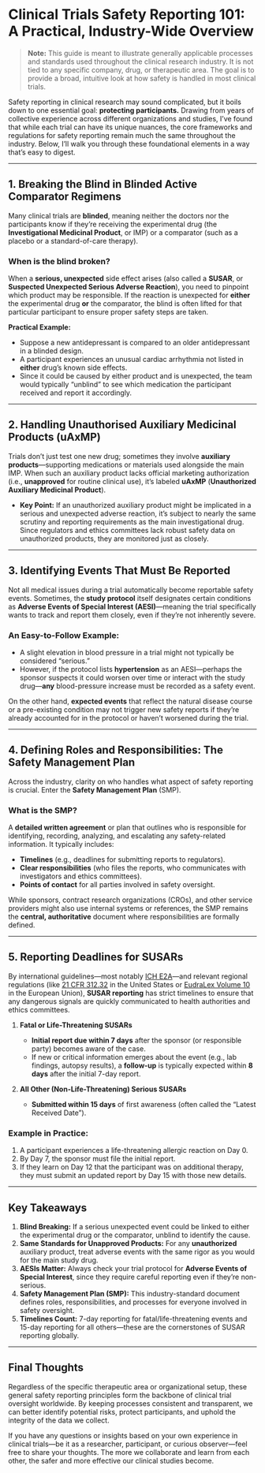 # Clinical Trials Safety Reporting 101: A Practical, Industry-Wide Overview

> **Note:** This guide is meant to illustrate generally applicable processes and standards used throughout the clinical research industry. It is not tied to any specific company, drug, or therapeutic area. The goal is to provide a broad, intuitive look at how safety is handled in most clinical trials.

Safety reporting in clinical research may sound complicated, but it boils down to one essential goal: **protecting participants.** Drawing from years of collective experience across different organizations and studies, I’ve found that while each trial can have its unique nuances, the core frameworks and regulations for safety reporting remain much the same throughout the industry. Below, I’ll walk you through these foundational elements in a way that’s easy to digest.

---

## 1. Breaking the Blind in Blinded Active Comparator Regimens

Many clinical trials are **blinded**, meaning neither the doctors nor the participants know if they’re receiving the experimental drug (the **Investigational Medicinal Product**, or IMP) or a comparator (such as a placebo or a standard-of-care therapy).

### When is the blind broken?
When a **serious, unexpected** side effect arises (also called a **SUSAR**, or **Suspected Unexpected Serious Adverse Reaction**), you need to pinpoint which product may be responsible. If the reaction is unexpected for **either** the experimental drug **or** the comparator, the blind is often lifted for that particular participant to ensure proper safety steps are taken.

**Practical Example:**
- Suppose a new antidepressant is compared to an older antidepressant in a blinded design.
- A participant experiences an unusual cardiac arrhythmia not listed in **either** drug’s known side effects.
- Since it could be caused by either product and is unexpected, the team would typically “unblind” to see which medication the participant received and report it accordingly.

---

## 2. Handling Unauthorised Auxiliary Medicinal Products (uAxMP)

Trials don’t just test one new drug; sometimes they involve **auxiliary products**—supporting medications or materials used alongside the main IMP. When such an auxiliary product lacks official marketing authorization (i.e., **unapproved** for routine clinical use), it’s labeled **uAxMP** (**Unauthorized Auxiliary Medicinal Product**).

- **Key Point:** If an unauthorized auxiliary product might be implicated in a serious and unexpected adverse reaction, it’s subject to nearly the same scrutiny and reporting requirements as the main investigational drug. Since regulators and ethics committees lack robust safety data on unauthorized products, they are monitored just as closely.

---

## 3. Identifying Events That Must Be Reported

Not all medical issues during a trial automatically become reportable safety events. Sometimes, the **study protocol** itself designates certain conditions as **Adverse Events of Special Interest (AESI)**—meaning the trial specifically wants to track and report them closely, even if they’re not inherently severe.

### An Easy-to-Follow Example:
- A slight elevation in blood pressure in a trial might not typically be considered “serious.”  
- However, if the protocol lists **hypertension** as an AESI—perhaps the sponsor suspects it could worsen over time or interact with the study drug—**any** blood-pressure increase must be recorded as a safety event.

On the other hand, **expected events** that reflect the natural disease course or a pre-existing condition may not trigger new safety reports if they’re already accounted for in the protocol or haven’t worsened during the trial.

---

## 4. Defining Roles and Responsibilities: The Safety Management Plan

Across the industry, clarity on who handles what aspect of safety reporting is crucial. Enter the **Safety Management Plan** (SMP).

### What is the SMP?
A **detailed written agreement** or plan that outlines who is responsible for identifying, recording, analyzing, and escalating any safety-related information. It typically includes:

- **Timelines** (e.g., deadlines for submitting reports to regulators).
- **Clear responsibilities** (who files the reports, who communicates with investigators and ethics committees).
- **Points of contact** for all parties involved in safety oversight.

While sponsors, contract research organizations (CROs), and other service providers might also use internal systems or references, the SMP remains the **central, authoritative** document where responsibilities are formally defined.

---

## 5. Reporting Deadlines for SUSARs

By international guidelines—most notably [ICH E2A](https://database.ich.org/sites/default/files/E2A_Guideline.pdf)—and relevant regional regulations (like [21 CFR 312.32](https://www.ecfr.gov/current/title-21/chapter-I/subchapter-D/part-312) in the United States or [EudraLex Volume 10](https://health.ec.europa.eu/medicinal-products/eudralex/eudralex-volume-10-clinical-trials_en) in the European Union), **SUSAR reporting** has strict timelines to ensure that any dangerous signals are quickly communicated to health authorities and ethics committees.

1. **Fatal or Life-Threatening SUSARs**  
   - **Initial report due within 7 days** after the sponsor (or responsible party) becomes aware of the case.  
   - If new or critical information emerges about the event (e.g., lab findings, autopsy results), a **follow-up** is typically expected within **8 days** after the initial 7-day report.

2. **All Other (Non-Life-Threatening) Serious SUSARs**  
   - **Submitted within 15 days** of first awareness (often called the “Latest Received Date”).

### Example in Practice:
1. A participant experiences a life-threatening allergic reaction on Day 0.  
2. By Day 7, the sponsor must file the initial report.  
3. If they learn on Day 12 that the participant was on additional therapy, they must submit an updated report by Day 15 with those new details.

---

## Key Takeaways

1. **Blind Breaking:** If a serious unexpected event could be linked to either the experimental drug or the comparator, unblind to identify the cause.  
2. **Same Standards for Unapproved Products:** For any **unauthorized** auxiliary product, treat adverse events with the same rigor as you would for the main study drug.  
3. **AESIs Matter:** Always check your trial protocol for **Adverse Events of Special Interest**, since they require careful reporting even if they’re non-serious.  
4. **Safety Management Plan (SMP):** This industry-standard document defines roles, responsibilities, and processes for everyone involved in safety oversight.  
5. **Timelines Count:** 7-day reporting for fatal/life-threatening events and 15-day reporting for all others—these are the cornerstones of SUSAR reporting globally.

---

## Final Thoughts

Regardless of the specific therapeutic area or organizational setup, these general safety reporting principles form the backbone of clinical trial oversight worldwide. By keeping processes consistent and transparent, we can better identify potential risks, protect participants, and uphold the integrity of the data we collect.

If you have any questions or insights based on your own experience in clinical trials—be it as a researcher, participant, or curious observer—feel free to share your thoughts. The more we collaborate and learn from each other, the safer and more effective our clinical studies become.

